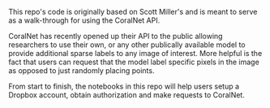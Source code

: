 This repo's code is originally based on Scott Miller's and is meant to serve as a walk-through for using the CoralNet API.

CoralNet has recently opened up their API to the public allowing researchers to use their own, or any other publically available model to provide additional sparse labels to any image of interest. More helpful is the fact that users can request that the model label specific pixels in the image as opposed to just randomly placing points.

From start to finish, the notebooks in this repo will help users setup a Dropbox account, obtain authorization and make requests to CoralNet.
